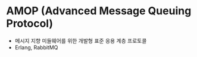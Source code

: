 
# AMOP (Advanced Message Queuing Protocol)
- 메시지 지향 미들웨어를 위한 개발형 표준 응용 계층 프로토콜
- Erlang, RabbitMQ




